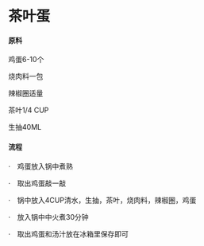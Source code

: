 # 茶叶蛋

#### 原料

鸡蛋6-10个

烧肉料一包

辣椒圈适量

茶叶1/4 CUP

生抽40ML



#### 流程

·　鸡蛋放入锅中煮熟

·　取出鸡蛋敲一敲

·　锅中放入4CUP清水，生抽，茶叶，烧肉料，辣椒圈，鸡蛋

·　放入锅中中火煮30分钟

·　取出鸡蛋和汤汁放在冰箱里保存即可
